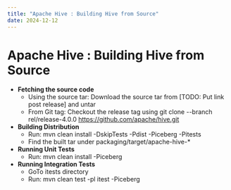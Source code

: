 ```yaml
---
title: "Apache Hive : Building Hive from Source"
date: 2024-12-12
---
```


# Apache Hive : Building Hive from Source

* **Fetching the source code**
	+ Using the source tar: Download the source tar from [TODO: Put link post release] and untar
	+ From Git tag: Checkout the release tag using git clone --branch rel/release-4.0.0 <https://github.com/apache/hive.git>
* **Building Distribution**
	+ Run: mvn clean install -DskipTests -Pdist -Piceberg -Pitests
	+ Find the built tar under packaging/target/apache-hive-*
* **Running Unit Tests**
	+ Run: mvn clean install -Piceberg
* **Running Integration Tests**
	+ GoTo itests directory
	+ Run: mvn clean test -pl itest -Piceberg

 

 

